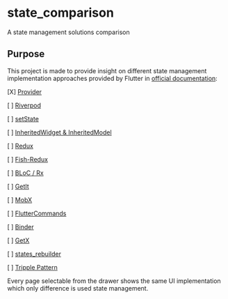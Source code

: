 # state_comparison

A state management solutions comparison

## Purpose

This project is made to provide insight on different state management implementation approaches provided by Flutter in [official documentation](https://docs.flutter.dev/development/data-and-backend/state-mgmt/options):

[X] [Provider](https://docs.flutter.dev/development/data-and-backend/state-mgmt/options#provider)

[ ] [Riverpod](https://docs.flutter.dev/development/data-and-backend/state-mgmt/options#riverpod)

[ ] [setState](https://docs.flutter.dev/development/data-and-backend/state-mgmt/options#setstate)

[ ] [InheritedWidget & InheritedModel](https://docs.flutter.dev/development/data-and-backend/state-mgmt/options#inheritedwidget--inheritedmodel)

[ ] [Redux](https://docs.flutter.dev/development/data-and-backend/state-mgmt/options#redux)

[ ] [Fish-Redux](https://docs.flutter.dev/development/data-and-backend/state-mgmt/options#fish-redux)

[ ] [BLoC / Rx](https://docs.flutter.dev/development/data-and-backend/state-mgmt/options#bloc--rx)

[ ] [GetIt](https://docs.flutter.dev/development/data-and-backend/state-mgmt/options#getit)

[ ] [MobX](https://docs.flutter.dev/development/data-and-backend/state-mgmt/options#mobx)

[ ] [FlutterCommands](https://docs.flutter.dev/development/data-and-backend/state-mgmt/options#flutter-commands)

[ ] [Binder](https://docs.flutter.dev/development/data-and-backend/state-mgmt/options#binder)

[ ] [GetX](https://docs.flutter.dev/development/data-and-backend/state-mgmt/options#getx)

[ ] [states_rebuilder](https://docs.flutter.dev/development/data-and-backend/state-mgmt/options#states_rebuilder)

[ ] [Tripple Pattern](https://docs.flutter.dev/development/data-and-backend/state-mgmt/options#triple-pattern-segmented-state-pattern)

Every page selectable from the drawer shows the same UI implementation which only difference is used state management.